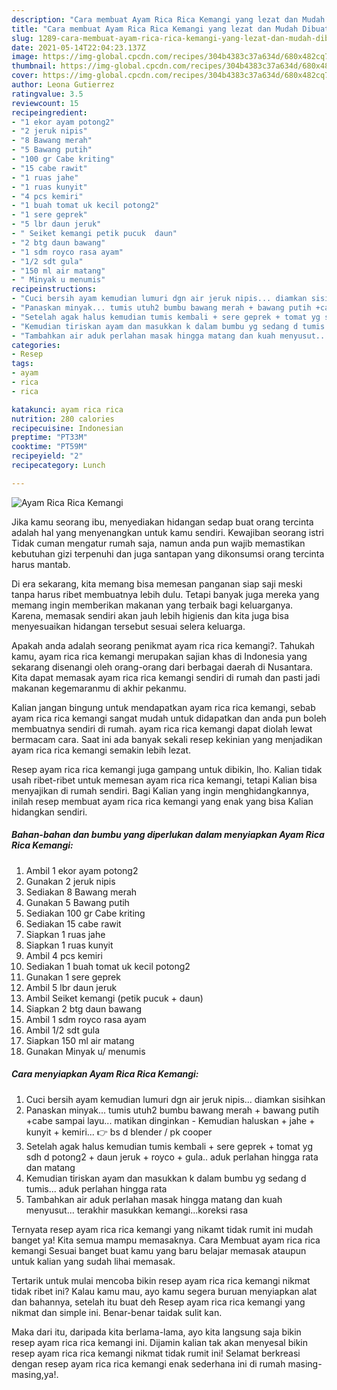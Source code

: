 ```yaml
---
description: "Cara membuat Ayam Rica Rica Kemangi yang lezat dan Mudah Dibuat"
title: "Cara membuat Ayam Rica Rica Kemangi yang lezat dan Mudah Dibuat"
slug: 1289-cara-membuat-ayam-rica-rica-kemangi-yang-lezat-dan-mudah-dibuat
date: 2021-05-14T22:04:23.137Z
image: https://img-global.cpcdn.com/recipes/304b4383c37a634d/680x482cq70/ayam-rica-rica-kemangi-foto-resep-utama.jpg
thumbnail: https://img-global.cpcdn.com/recipes/304b4383c37a634d/680x482cq70/ayam-rica-rica-kemangi-foto-resep-utama.jpg
cover: https://img-global.cpcdn.com/recipes/304b4383c37a634d/680x482cq70/ayam-rica-rica-kemangi-foto-resep-utama.jpg
author: Leona Gutierrez
ratingvalue: 3.5
reviewcount: 15
recipeingredient:
- "1 ekor ayam potong2"
- "2 jeruk nipis"
- "8 Bawang merah"
- "5 Bawang putih"
- "100 gr Cabe kriting"
- "15 cabe rawit"
- "1 ruas jahe"
- "1 ruas kunyit"
- "4 pcs kemiri"
- "1 buah tomat uk kecil potong2"
- "1 sere geprek"
- "5 lbr daun jeruk"
- " Seiket kemangi petik pucuk  daun"
- "2 btg daun bawang"
- "1 sdm royco rasa ayam"
- "1/2 sdt gula"
- "150 ml air matang"
- " Minyak u menumis"
recipeinstructions:
- "Cuci bersih ayam kemudian lumuri dgn air jeruk nipis... diamkan sisihkan"
- "Panaskan minyak... tumis utuh2 bumbu bawang merah + bawang putih +cabe sampai layu... matikan dinginkan Kemudian haluskan + jahe + kunyit + kemiri... 👉 bs d blender / pk cooper"
- "Setelah agak halus kemudian tumis kembali + sere geprek + tomat yg sdh d potong2 + daun jeruk + royco + gula.. aduk perlahan hingga rata dan matang"
- "Kemudian tiriskan ayam dan masukkan k dalam bumbu yg sedang d tumis... aduk perlahan hingga rata"
- "Tambahkan air aduk perlahan masak hingga matang dan kuah menyusut... terakhir masukkan kemangi...koreksi rasa"
categories:
- Resep
tags:
- ayam
- rica
- rica

katakunci: ayam rica rica 
nutrition: 280 calories
recipecuisine: Indonesian
preptime: "PT33M"
cooktime: "PT59M"
recipeyield: "2"
recipecategory: Lunch

---
```



![Ayam Rica Rica Kemangi](https://img-global.cpcdn.com/recipes/304b4383c37a634d/680x482cq70/ayam-rica-rica-kemangi-foto-resep-utama.jpg)

Jika kamu seorang ibu, menyediakan hidangan sedap buat orang tercinta adalah hal yang menyenangkan untuk kamu sendiri. Kewajiban seorang istri Tidak cuman mengatur rumah saja, namun anda pun wajib memastikan kebutuhan gizi terpenuhi dan juga santapan yang dikonsumsi orang tercinta harus mantab.

Di era  sekarang, kita memang bisa memesan panganan siap saji meski tanpa harus ribet membuatnya lebih dulu. Tetapi banyak juga mereka yang memang ingin memberikan makanan yang terbaik bagi keluarganya. Karena, memasak sendiri akan jauh lebih higienis dan kita juga bisa menyesuaikan hidangan tersebut sesuai selera keluarga. 



Apakah anda adalah seorang penikmat ayam rica rica kemangi?. Tahukah kamu, ayam rica rica kemangi merupakan sajian khas di Indonesia yang sekarang disenangi oleh orang-orang dari berbagai daerah di Nusantara. Kita dapat memasak ayam rica rica kemangi sendiri di rumah dan pasti jadi makanan kegemaranmu di akhir pekanmu.

Kalian jangan bingung untuk mendapatkan ayam rica rica kemangi, sebab ayam rica rica kemangi sangat mudah untuk didapatkan dan anda pun boleh membuatnya sendiri di rumah. ayam rica rica kemangi dapat diolah lewat bermacam cara. Saat ini ada banyak sekali resep kekinian yang menjadikan ayam rica rica kemangi semakin lebih lezat.

Resep ayam rica rica kemangi juga gampang untuk dibikin, lho. Kalian tidak usah ribet-ribet untuk memesan ayam rica rica kemangi, tetapi Kalian bisa menyajikan di rumah sendiri. Bagi Kalian yang ingin menghidangkannya, inilah resep membuat ayam rica rica kemangi yang enak yang bisa Kalian hidangkan sendiri.

<!--inarticleads1-->

##### Bahan-bahan dan bumbu yang diperlukan dalam menyiapkan Ayam Rica Rica Kemangi:

1. Ambil 1 ekor ayam potong2
1. Gunakan 2 jeruk nipis
1. Sediakan 8 Bawang merah
1. Gunakan 5 Bawang putih
1. Sediakan 100 gr Cabe kriting
1. Sediakan 15 cabe rawit
1. Siapkan 1 ruas jahe
1. Siapkan 1 ruas kunyit
1. Ambil 4 pcs kemiri
1. Sediakan 1 buah tomat uk kecil potong2
1. Gunakan 1 sere geprek
1. Ambil 5 lbr daun jeruk
1. Ambil  Seiket kemangi (petik pucuk + daun)
1. Siapkan 2 btg daun bawang
1. Ambil 1 sdm royco rasa ayam
1. Ambil 1/2 sdt gula
1. Siapkan 150 ml air matang
1. Gunakan  Minyak u/ menumis




<!--inarticleads2-->

##### Cara menyiapkan Ayam Rica Rica Kemangi:

1. Cuci bersih ayam kemudian lumuri dgn air jeruk nipis... diamkan sisihkan
1. Panaskan minyak... tumis utuh2 bumbu bawang merah + bawang putih +cabe sampai layu... matikan dinginkan - Kemudian haluskan + jahe + kunyit + kemiri... 👉 bs d blender / pk cooper
1. Setelah agak halus kemudian tumis kembali + sere geprek + tomat yg sdh d potong2 + daun jeruk + royco + gula.. aduk perlahan hingga rata dan matang
1. Kemudian tiriskan ayam dan masukkan k dalam bumbu yg sedang d tumis... aduk perlahan hingga rata
1. Tambahkan air aduk perlahan masak hingga matang dan kuah menyusut... terakhir masukkan kemangi...koreksi rasa




Ternyata resep ayam rica rica kemangi yang nikamt tidak rumit ini mudah banget ya! Kita semua mampu memasaknya. Cara Membuat ayam rica rica kemangi Sesuai banget buat kamu yang baru belajar memasak ataupun untuk kalian yang sudah lihai memasak.

Tertarik untuk mulai mencoba bikin resep ayam rica rica kemangi nikmat tidak ribet ini? Kalau kamu mau, ayo kamu segera buruan menyiapkan alat dan bahannya, setelah itu buat deh Resep ayam rica rica kemangi yang nikmat dan simple ini. Benar-benar taidak sulit kan. 

Maka dari itu, daripada kita berlama-lama, ayo kita langsung saja bikin resep ayam rica rica kemangi ini. Dijamin kalian tak akan menyesal bikin resep ayam rica rica kemangi nikmat tidak rumit ini! Selamat berkreasi dengan resep ayam rica rica kemangi enak sederhana ini di rumah masing-masing,ya!.

